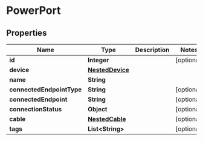 # PowerPort

## Properties
Name | Type | Description | Notes
------------ | ------------- | ------------- | -------------
**id** | **Integer** |  |  [optional]
**device** | [**NestedDevice**](NestedDevice.md) |  | 
**name** | **String** |  | 
**connectedEndpointType** | **String** |  |  [optional]
**connectedEndpoint** | **String** |  |  [optional]
**connectionStatus** | **Object** |  |  [optional]
**cable** | [**NestedCable**](NestedCable.md) |  |  [optional]
**tags** | **List&lt;String&gt;** |  |  [optional]
